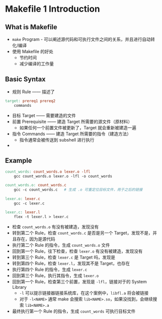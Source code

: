 # Makefile 1 Introduction

## What is Makefile

+ `make` Program - 可以阐述源代码和可执行文件之间的关系，并且进行自动转化/编译
+ 使用 Makefile 的好处
  + 节约时间
  + 减少编译的工作量

## Basic Syntax

+ 规则 Rule —— 描述了

```makefile
target: prereq1 prereq2
	commands
```

+ 目标 Target —— 需要建造的文件
+ 前置 Prerequisite —— 建造 Target 所需要的源文件（原材料）
  + 如果任何一个前置文件被更新了，Target 就会重新被建造一遍
+ 指令 Commands —— 建造 Target 所需要的指令（建造方法）
  + 指令通常会被传送到 subshell 进行执行
+ 

## Example

```makefile
count_words: count_words.o lexer.o -lfl
	gcc count_words.o lexer.o -lfl -o count_words

count_words.o: count_words.c
	gcc -c count_words.c   # 生成 .o 可重定位目标文件，用于之后的链接
	
lexer.o: lexer.c
	gcc -c lexer.c
	
lexer.c: lexer.l
	flex -t lexer.l > lexer.c
```

+ 检查 `count_words.o` 有没有被建造，发现没有
+ 转到第二个 Rule，检查 `count_words.c` 是否是另一个 Target，发现不是，并且存在，因为是源代码
+ 执行第二个 Rule 的指令，生成 `count_words.o` 文件
+ 回到第一个 Rule，往下检查，检查 `lexer.o` 有没有被建造，发现没有
+ 转到第三个 Rule，检查 `lexer.c` 是 Target 吗，发现是
+ 转到第四个 Rule，检查 `lexer.l`，发现其不是 Target，也存在
+ 执行第四个 Rule 的指令，生成 `lexer.c`
+ 回到第三个 Rule，执行其指令，生成 `lexer.o`
+ 回到第一个 Rule，检查第三个前置，发现是 `-lfl`，链接对于的 System Library
  + `-l` 可以提示链接器链接系统库，在这个案例中，`libfl.a` 将会被链接
  + 对于 `-l<NAME>` 通常 make 会搜索 `lib<NAME>.so`，如果没找到，会继续搜索 `lib<NAME>.a`
+ 最终执行第一个 Rule 的指令，生成 `count_words` 可执行目标文件
